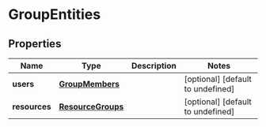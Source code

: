 # GroupEntities

## Properties
| Name | Type | Description | Notes |
| ------------ | ------------- | ------------- | ------------- |
| **users** | [**GroupMembers**](GroupMembers.md) |  | [optional] [default to undefined] |
| **resources** | [**ResourceGroups**](ResourceGroups.md) |  | [optional] [default to undefined] |


